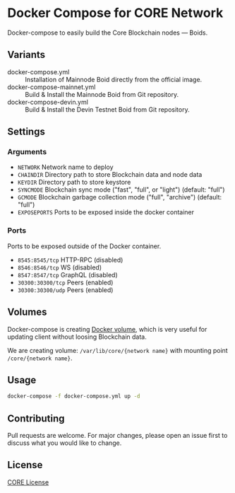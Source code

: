 # Docker Compose for CORE Network

Docker-compose to easily build the Core Blockchain nodes — Boids.

## Variants

<dl>
<dt>docker-compose.yml</dt>
<dd>Installation of Mainnode Boid directly from the official image.</dd>
<dt>docker-compose-mainnet.yml</dt>
<dd>Build & Install the Mainnode Boid from Git repository.</dd>
<dt>docker-compose-devin.yml</dt>
<dd>Build & Install the Devin Testnet Boid from Git repository.</dd>
</dl>

## Settings

### Arguments

* `NETWORK` Network name to deploy
* `CHAINDIR` Directory path to store Blockchain data and node data
* `KEYDIR` Directory path to store keystore
* `SYNCMODE` Blockchain sync mode ("fast", "full", or "light") (default: "full")
* `GCMODE` Blockchain garbage collection mode ("full", "archive") (default: "full")
* `EXPOSEPORTS` Ports to be exposed inside the docker container

### Ports

Ports to be exposed outside of the Docker container.

* `8545:8545/tcp` HTTP-RPC (disabled)
* `8546:8546/tcp` WS (disabled)
* `8547:8547/tcp` GraphQL (disabled)
* `30300:30300/tcp` Peers (enabled)
* `30300:30300/udp` Peers (enabled)

## Volumes

Docker-compose is creating [Docker volume](https://docs.docker.com/storage/volumes), which is very useful for updating client without loosing Blockchain data.

We are creating volume: `/var/lib/core/{network name}` with mounting point `/core/{network name}`.

## Usage

```sh
docker-compose -f docker-compose.yml up -d
```

## Contributing

Pull requests are welcome. For major changes, please open an issue first to discuss what you would like to change.

## License

[CORE License](LICENSE)
